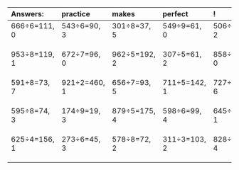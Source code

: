| Answers: | practice | makes | perfect | ! |
| :--- | :--- | :--- | :--- | :--- |
| 666÷6=111, 0 | 543÷6=90, 3 | 301÷8=37, 5 | 549÷9=61, 0 | 506÷7=72, 2 | 
|   |   |   |   |   | 
|   |   |   |   |   | 
|   |   |   |   |   | 
| 953÷8=119, 1 | 672÷7=96, 0 | 962÷5=192, 2 | 307÷5=61, 2 | 858÷3=286, 0 | 
|   |   |   |   |   | 
|   |   |   |   |   | 
|   |   |   |   |   | 
| 591÷8=73, 7 | 921÷2=460, 1 | 656÷7=93, 5 | 711÷5=142, 1 | 727÷7=103, 6 | 
|   |   |   |   |   | 
|   |   |   |   |   | 
|   |   |   |   |   | 
| 595÷8=74, 3 | 174÷9=19, 3 | 879÷5=175, 4 | 598÷6=99, 4 | 645÷2=322, 1 | 
|   |   |   |   |   | 
|   |   |   |   |   | 
|   |   |   |   |   | 
| 625÷4=156, 1 | 273÷6=45, 3 | 578÷8=72, 2 | 311÷3=103, 2 | 828÷8=103, 4 | 
|   |   |   |   |   | 
|   |   |   |   |   | 
|   |   |   |   |   | 
